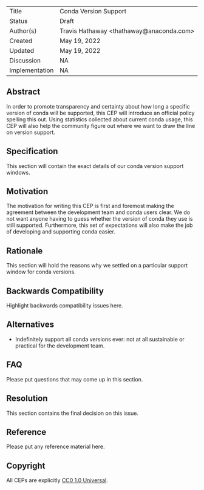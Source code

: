 <table>
<tr><td> Title </td><td> Conda Version Support </td>
<tr><td> Status </td><td> Draft </td></tr>
<tr><td> Author(s) </td><td> Travis Hathaway &lt;thathaway@anaconda.com&gt;</td></tr>
<tr><td> Created </td><td> May 19, 2022</td></tr>
<tr><td> Updated </td><td> May 19, 2022</td></tr>
<tr><td> Discussion </td><td>  NA </td></tr>
<tr><td> Implementation </td><td> NA </td></tr>
</table>

## Abstract

In order to promote transparency and certainty about how long a specific version of conda will be
supported, this CEP will introduce an official policy spelling this out. Using 
statistics collected about current conda usage, this CEP will also help the community figure out where
we want to draw the line on version support.

## Specification

This section will contain the exact details of our conda version support windows.

## Motivation

The motivation for writing this CEP is first and foremost making the agreement between the 
development team and conda users clear. We do not want anyone having to guess whether 
the version of conda they use is still supported. Furthermore, this set of expectations
will also make the job of developing and supporting conda easier.

## Rationale

This section will hold the reasons why we settled on a particular support window for conda
versions.

## Backwards Compatibility

Highlight backwards compatibility issues here.

## Alternatives

- Indefinitely support all conda versions ever: not at all sustainable or practical for the development team.


## FAQ

Please put questions that may come up in this section.

## Resolution

This section contains the final decision on this issue.

## Reference

Please put any reference material here.

## Copyright

All CEPs are explicitly [CC0 1.0 Universal](https://creativecommons.org/publicdomain/zero/1.0/).
